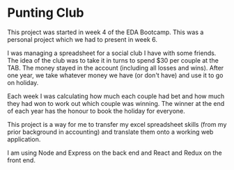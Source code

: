 # Punting Club

This project was started in week 4 of the EDA Bootcamp. This was a personal project which we had to present in week 6. 

I was managing a spreadsheet for a social club I have with some friends. The idea of the club was to take it in turns to spend $30 per couple at the TAB. The money stayed in the account (including all losses and wins). After one year, we take whatever money we have (or don't have) and use it to go on holiday. 

Each week I was calculating how much each couple had bet and how much they had won to work out which couple was winning. The winner at the end of each year has the honour to book the holiday for everyone. 

This project is a way for me to transfer my excel spreadsheet skills (from my prior background in accounting) and translate them onto a working web application. 

I am using Node and Express on the back end and React and Redux on the front end.
